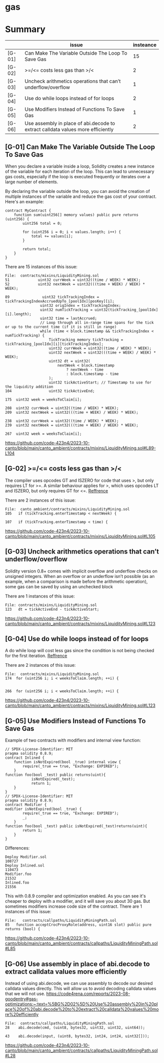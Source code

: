 # gas

# Summary
|      | issue  | insteance  |
|------|--------|------------|
|[G-01]| Can Make The Variable Outside The Loop To Save Gas |15|
|[G-02]| >=/<= costs less gas than >/<|2|
|[G-03]| Uncheck arithmetics operations that can’t underflow/overflow|1|
|[G-04]| Use do while loops instead of for loops|2|
|[G-05]| Use Modifiers Instead of Functions To Save Gas|1|
|[G-06]| Use assembly in place of abi.decode to extract calldata values more efficiently|2|

## [G-01] Can Make The Variable Outside The Loop To Save Gas 
When you declare a variable inside a loop, Solidity creates a new instance of the variable for each iteration of the loop. This can lead to unnecessary gas costs, especially if the loop is executed frequently or iterates over a large number of elements.

By declaring the variable outside the loop, you can avoid the creation of multiple instances of the variable and reduce the gas cost of your contract. Here's an example:

```
contract MyContract {
    function sum(uint256[] memory values) public pure returns (uint256) {
        uint256 total = 0;
        
        for (uint256 i = 0; i < values.length; i++) {
            total += values[i];
        }
        
        return total;
    }
}
```
There are 15 instances of this issue:
```solidity
File:  contracts/mixins/LiquidityMining.sol
51             uint32 currWeek = uint32((time / WEEK) * WEEK);
52             uint32 nextWeek = uint32(((time + WEEK) / WEEK) * WEEK);

89               uint32 tickTrackingIndex = tickTrackingIndexAccruedUpTo_[poolIdx][posKey][i];
                uint32 origIndex = tickTrackingIndex;
                uint32 numTickTracking = uint32(tickTracking_[poolIdx][i].length);
                uint32 time = lastAccrued;
                // Loop through all in-range time spans for the tick or up to the current time (if it is still in range)
                while (time < block.timestamp && tickTrackingIndex < numTickTracking) {
                    TickTracking memory tickTracking = tickTracking_[poolIdx][i][tickTrackingIndex];
                    uint32 currWeek = uint32((time / WEEK) * WEEK);
                    uint32 nextWeek = uint32(((time + WEEK) / WEEK) * WEEK);
                    uint32 dt = uint32(
                        nextWeek < block.timestamp
                            ? nextWeek - time
                            : block.timestamp - time
                    );
                    uint32 tickActiveStart; // Timestamp to use for the liquidity addition
104                 uint32 tickActiveEnd;

175  uint32 week = weeksToClaim[i];

208  uint32 currWeek = uint32((time / WEEK) * WEEK);
209  uint32 nextWeek = uint32(((time + WEEK) / WEEK) * WEEK);

238  uint32 currWeek = uint32((time / WEEK) * WEEK);
239  uint32 nextWeek = uint32(((time + WEEK) / WEEK) * WEEK);

267  uint32 week = weeksToClaim[i];
```
https://github.com/code-423n4/2023-10-canto/blob/main/canto_ambient/contracts/mixins/LiquidityMining.sol#L89-L104

## [G-02] >=/<= costs less gas than >/<
The compiler uses opcodes GT and ISZERO for code that uses >, but only requires LT for >=. A similar behaviour applies for >, which uses opcodes LT and ISZERO, but only requires GT for <=.
[Reffrence](https://gist.github.com/CloudEllie/05fda0fdecba2ed7d85f68c709e46c8d#gas-18--costs-less-gas-than-)

There are 2 instances of this issue:
```solidity
File:  canto_ambient/contracts/mixins/LiquidityMining.sol
105   if (tickTracking.enterTimestamp < nextWeek) {

107   if (tickTracking.enterTimestamp < time) {    
```
https://github.com/code-423n4/2023-10-canto/blob/main/canto_ambient/contracts/mixins/LiquidityMining.sol#L105


## [G-03] Uncheck arithmetics operations that can’t underflow/overflow
Solidity version 0.8+ comes with implicit overflow and underflow checks on unsigned integers. When an overflow or an underflow isn’t possible (as an example, when a comparison is made before the arithmetic operation), some gas can be saved by using an unchecked block

There are 1 instances of this issue:
```solidity
File: contracts/mixins/LiquidityMining.sol
123   dt = tickActiveEnd - tickActiveStart;
```
https://github.com/code-423n4/2023-10-canto/blob/main/canto_ambient/contracts/mixins/LiquidityMining.sol#L123


## [G-04] Use do while loops instead of for loops
A do while loop will cost less gas since the condition is not being checked for the first iteration.
[Reffrence](https://code4rena.com/reports/2023-05-ajna#g-09-use-do-while-loops-instead-of-for-loops)

There are 2 instances of this issue:
```solidity
File:  contracts/mixins/LiquidityMining.sol
174  for (uint256 i; i < weeksToClaim.length; ++i) {


266  for (uint256 i; i < weeksToClaim.length; ++i) {                
```
https://github.com/code-423n4/2023-10-canto/blob/main/canto_ambient/contracts/mixins/LiquidityMining.sol#L123


## [G-05] Use Modifiers Instead of Functions To Save Gas
Example of two contracts with modifiers and internal view function:
```
// SPDX-License-Identifier: MIT
pragma solidity 0.8.9;
contract Inlined {
    function isNotExpired(bool _true) internal view {
        require(_true == true, "Exchange: EXPIRED");
    }
function foo(bool _test) public returns(uint){
            isNotExpired(_test);
            return 1;
    }
}
// SPDX-License-Identifier: MIT
pragma solidity 0.8.9;
contract Modifier {
modifier isNotExpired(bool _true) {
        require(_true == true, "Exchange: EXPIRED");
        _;
    }
function foo(bool _test) public isNotExpired(_test)returns(uint){
        return 1;
    }
}
```
Differences:
```
Deploy Modifier.sol
108727
Deploy Inlined.sol
110473
Modifier.foo
21532
Inlined.foo
21556
```
This with 0.8.9 compiler and optimization enabled. As you can see it's cheaper to deploy with a modifier, and it will save you about 30 gas. But sometimes modifiers increase code size of the contract.
There are 1 instances of this issue:

```solidity
File:   contracts/callpaths/LiquidityMiningPath.sol
85   function acceptCrocProxyRole(address, uint16 slot) public pure returns (bool) {
```
https://github.com/code-423n4/2023-10-canto/blob/main/canto_ambient/contracts/callpaths/LiquidityMiningPath.sol#L85


## [G-06] Use assembly in place of abi.decode to extract calldata values more efficiently
Instead of using abi.decode, we can use assembly to decode our desired calldata values directly. This will allow us to avoid decoding calldata values that we will not use.
https://code4rena.com/reports/2023-08-goodentry#gas-optimizations:~:text=%5BG%2D02%5D%20Use%20assembly%20in%20place%20of%20abi.decode%20to%20extract%20calldata%20values%20more%20efficiently

```solidity
File:  contracts/callpaths/LiquidityMiningPath.sol
28    abi.decode(cmd, (uint8, bytes32, uint32, uint32, uint64));

43    abi.decode(input, (uint8, bytes32, int24, int24, uint32[]));
```
https://github.com/code-423n4/2023-10-canto/blob/main/canto_ambient/contracts/callpaths/LiquidityMiningPath.sol#L28

